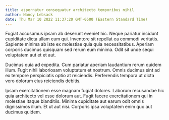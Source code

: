 ```yaml
---
title: aspernatur consequatur architecto temporibus nihil
author: Nancy Lebsack
date: Thu Mar 10 2022 11:37:20 GMT-0500 (Eastern Standard Time)
---
```

Fugiat accusamus ipsam ab deserunt eveniet hic. Neque pariatur incidunt cupiditate dicta ullam eum qui. Inventore sit repellat ea commodi veritatis. Sapiente minima ab iste ex molestiae quia quia necessitatibus. Aperiam corporis ducimus quisquam sed rerum eum minima. Odit sit unde sequi voluptatem aut et et aut.

 Ducimus quia ad expedita. Cum pariatur aperiam laudantium rerum quidem illum. Fugit nihil laboriosam voluptatum et nostrum. Omnis ducimus sint ad ex tempore perspiciatis optio at reiciendis. Perferendis tempora ut dicta vero dolorum eius reiciendis debitis.

 Ipsam exercitationem esse magnam fugiat dolores. Laborum recusandae hic quia architecto vel esse dolorum aut. Fugit facere exercitationem qui in molestiae itaque blanditiis. Minima cupiditate aut earum odit omnis dignissimos illum. Et ut aut nisi. Corporis ipsa voluptatem enim quo aut ducimus quidem.
